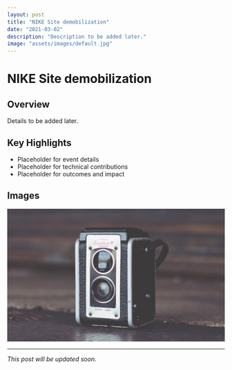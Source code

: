 ```yaml
---
layout: post
title: "NIKE Site demobilization"
date: "2021-03-02"
description: "Description to be added later."
image: "assets/images/default.jpg"
---
```


# NIKE Site demobilization

## Overview
Details to be added later.

## Key Highlights
- Placeholder for event details
- Placeholder for technical contributions
- Placeholder for outcomes and impact

## Images
![Placeholder](assets/images/default.jpg)

---

*This post will be updated soon.*
